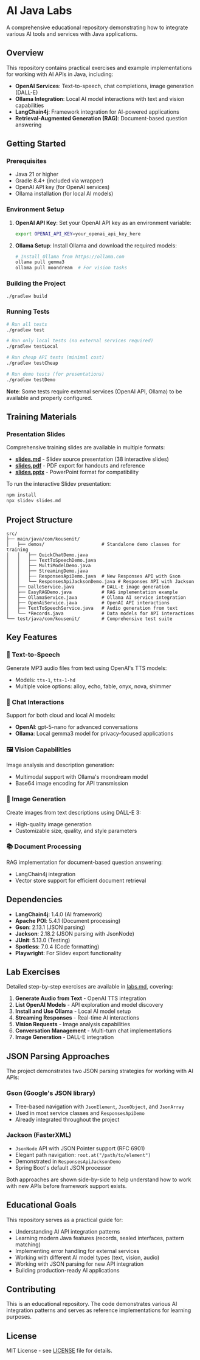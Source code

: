 # AI Java Labs

A comprehensive educational repository demonstrating how to integrate various AI tools and services with Java applications.

## Overview

This repository contains practical exercises and example implementations for working with AI APIs in Java, including:

- **OpenAI Services**: Text-to-speech, chat completions, image generation (DALL-E)
- **Ollama Integration**: Local AI model interactions with text and vision capabilities
- **LangChain4j**: Framework integration for AI-powered applications
- **Retrieval-Augmented Generation (RAG)**: Document-based question answering

## Getting Started

### Prerequisites

- Java 21 or higher
- Gradle 8.4+ (included via wrapper)
- OpenAI API key (for OpenAI services)
- Ollama installation (for local AI models)

### Environment Setup

1. **OpenAI API Key**: Set your OpenAI API key as an environment variable:
   ```bash
   export OPENAI_API_KEY=your_openai_api_key_here
   ```

2. **Ollama Setup**: Install Ollama and download the required models:
   ```bash
   # Install Ollama from https://ollama.com
   ollama pull gemma3
   ollama pull moondream  # For vision tasks
   ```

### Building the Project

```bash
./gradlew build
```

### Running Tests

```bash
# Run all tests
./gradlew test

# Run only local tests (no external services required)
./gradlew testLocal

# Run cheap API tests (minimal cost)
./gradlew testCheap

# Run demo tests (for presentations)
./gradlew testDemo
```

**Note**: Some tests require external services (OpenAI API, Ollama) to be available and properly configured.

## Training Materials

### Presentation Slides

Comprehensive training slides are available in multiple formats:

- **[slides.md](slides.md)** - Slidev source presentation (38 interactive slides)
- **[slides.pdf](slides.pdf)** - PDF export for handouts and reference
- **[slides.pptx](slides.pptx)** - PowerPoint format for compatibility

To run the interactive Slidev presentation:
```bash
npm install
npx slidev slides.md
```

## Project Structure

```
src/
├── main/java/com/kousenit/
│   ├── demos/                     # Standalone demo classes for training
│   │   ├── QuickChatDemo.java
│   │   ├── TextToSpeechDemo.java
│   │   ├── MultiModelDemo.java
│   │   ├── StreamingDemo.java
│   │   ├── ResponsesApiDemo.java  # New Responses API with Gson
│   │   └── ResponsesApiJacksonDemo.java # Responses API with Jackson
│   ├── DalleService.java          # DALL-E image generation
│   ├── EasyRAGDemo.java           # RAG implementation example
│   ├── OllamaService.java         # Ollama AI service integration
│   ├── OpenAiService.java         # OpenAI API interactions
│   ├── TextToSpeechService.java   # Audio generation from text
│   └── *Records.java              # Data models for API interactions
└── test/java/com/kousenit/        # Comprehensive test suite
```

## Key Features

### 🎵 Text-to-Speech
Generate MP3 audio files from text using OpenAI's TTS models:
- Models: `tts-1`, `tts-1-hd`
- Multiple voice options: alloy, echo, fable, onyx, nova, shimmer

### 🤖 Chat Interactions
Support for both cloud and local AI models:
- **OpenAI**: gpt-5-nano for advanced conversations
- **Ollama**: Local gemma3 model for privacy-focused applications

### 🖼️ Vision Capabilities
Image analysis and description generation:
- Multimodal support with Ollama's moondream model
- Base64 image encoding for API transmission

### 🎨 Image Generation
Create images from text descriptions using DALL-E 3:
- High-quality image generation
- Customizable size, quality, and style parameters

### 📚 Document Processing
RAG implementation for document-based question answering:
- LangChain4j integration
- Vector store support for efficient document retrieval

## Dependencies

- **LangChain4j**: 1.4.0 (AI framework)
- **Apache POI**: 5.4.1 (Document processing)
- **Gson**: 2.13.1 (JSON parsing)
- **Jackson**: 2.18.2 (JSON parsing with JsonNode)
- **JUnit**: 5.13.0 (Testing)
- **Spotless**: 7.0.4 (Code formatting)
- **Playwright**: For Slidev export functionality

## Lab Exercises

Detailed step-by-step exercises are available in [labs.md](labs.md), covering:

1. **Generate Audio from Text** - OpenAI TTS integration
2. **List OpenAI Models** - API exploration and model discovery
3. **Install and Use Ollama** - Local AI model setup
4. **Streaming Responses** - Real-time AI interactions
5. **Vision Requests** - Image analysis capabilities
6. **Conversation Management** - Multi-turn chat implementations
7. **Image Generation** - DALL-E integration

## JSON Parsing Approaches

The project demonstrates two JSON parsing strategies for working with AI APIs:

### Gson (Google's JSON library)
- Tree-based navigation with `JsonElement`, `JsonObject`, and `JsonArray`
- Used in most service classes and `ResponsesApiDemo`
- Already integrated throughout the project

### Jackson (FasterXML)
- `JsonNode` API with JSON Pointer support (RFC 6901)
- Elegant path navigation: `root.at("/path/to/element")`
- Demonstrated in `ResponsesApiJacksonDemo`
- Spring Boot's default JSON processor

Both approaches are shown side-by-side to help understand how to work with new APIs before framework support exists.

## Educational Goals

This repository serves as a practical guide for:
- Understanding AI API integration patterns
- Learning modern Java features (records, sealed interfaces, pattern matching)
- Implementing error handling for external services
- Working with different AI model types (text, vision, audio)
- Working with JSON parsing for new API integration
- Building production-ready AI applications

## Contributing

This is an educational repository. The code demonstrates various AI integration patterns and serves as reference implementations for learning purposes.

## License

MIT License - see [LICENSE](LICENSE) file for details.
